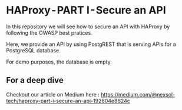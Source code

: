# HAProxy - PART I - Secure an API

In this repository we will see how to secure an API with HAProxy by following the OWASP best pratices. 

Here, we provide an API by using PostgREST that is serving APIs for a PostgreSQL database.

For demo purposes, the database is empty.

## For a deep dive

Checkout our article on Medium here : https://medium.com/@nexsol-tech/haproxy-part-i-secure-an-api-192604e8624c
